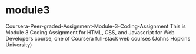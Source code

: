 # module3
Coursera-Peer-graded-Assignment-Module-3-Coding-Assignment
This is Module 3 Coding Assignment for HTML, CSS, and Javascript for Web Developers course, one of Coursera full-stack web courses (Johns Hopkins University)
